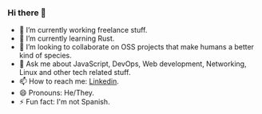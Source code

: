 ### Hi there 👋

- 🔭 I’m currently working freelance stuff.
- 🌱 I’m currently learning Rust.  
- 👯 I’m looking to collaborate on OSS projects that make humans a better kind of species.  
- 💬 Ask me about JavaScript, DevOps, Web development, Networking, Linux and other tech related stuff.
- 📫 How to reach me: [Linkedin](https://linkedin.com/in/xurzua).
- 😄 Pronouns: He/They.
- ⚡ Fun fact: I'm not Spanish.

